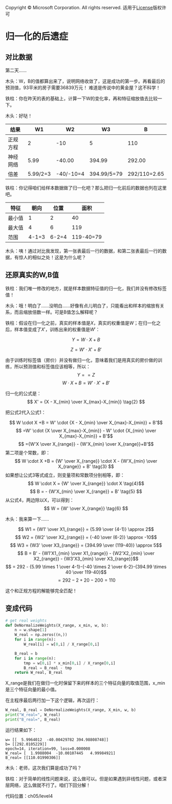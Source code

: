 Copyright © Microsoft Corporation. All rights reserved.
  适用于[License](https://github.com/Microsoft/ai-edu/blob/master/LICENSE.md)版权许可

# 归一化的后遗症

## 对比数据

第二天......

木头：W，B的值都算出来了，说明网络收敛了，这是成功的第一步。再看最后的预测值，93平米的房子需要36839万元！
难道是传说中的黄金屋？这不科学！

铁柱：你在昨天的表的基础上，计算一下W的变化率，再和特征缩放值去比较一下。

木头：好哒！

|结果|W1|W2|W3|B|
|---|---|---|---|---|
|正规方程|2|-10|5|110|
|神经网络|5.99|-40.00|394.99|292.00
|倍差|5.99/2=3|-40/-10=4|394.99/5=79|292/110=2.65|


铁柱：你记得咱们给样本数据做了归一化吧？那么把归一化前后的数据也列在这里吧。

|特征|朝向|位置|面积|
|----|----|---|---|
|最小值|1|2|40|
|最大值|4|6|119|
|范围|4-1=3|6-2=4|119-40=79|

木头：咦！通过对比我发现，第一张表最后一行的数据，和第二张表最后一行的数据，有惊人的相似之处！这是为什么呢？

## 还原真实的W,B值

铁柱：我们唯一修改的地方，就是样本数据特征值的归一化，我们并没有修改标签值！

木头：哦！明白了......没明白......好像有点儿明白了，只能看出和样本的缩放有关系，而且缩放倍数一样。可是B值怎么解释呢？

铁柱：假设在归一化之前，真实的样本值是$X$，真实的权重值是$W$；在归一化之后，样本值变成了$X'$，训练出来的权重值是$W'$：

$$
Y = W \cdot X +B \tag{Y是标签值}
$$

$$
Z = W' \cdot X' +B' \tag{Z是预测值}
$$

由于训练时标签值（房价）并没有做归一化，意味着我们是用真实的房价做的训练，所以预测值和标签值应该相等，所以：
$$
Y == Z $$$$
W \cdot X +B = W' \cdot X'+B' \tag{1}
$$

归一化的公式是：
$$
X' = {X - X_{min} \over X_{max}-X_{min}} \tag{2}
$$

把公式2代入公式1：

$$
W \cdot X +B = W' \cdot {X - X_{min} \over X_{max}-X_{min}} + B'$$$$
=W' \cdot {X \over X_{max}-X_{min}} - W' \cdot {X_{min} \over X_{max}-X_{min}} + B'$$$$
={W'X \over X_{range}} - {W'X_{min} \over X_{range}}+B'$$
第二项是个常数，即：
$$
W \cdot X +B = {W' \over X_{range}} \cdot X - {W'X_{min} \over X_{range}} + B' \tag{3}
$$
如果想让公式3等式成立，则变量项和常数项分别相等，即：
$$
W \cdot X = {W' \over X_{range}} \cdot X \tag{4}$$$$ 
B = - {W'X_{min} \over X_{range}} + B' \tag{5}
$$
从公式4，两边除以X，可以得到：
$$
W = {W' \over X_{range}} \tag{6}
$$

木头：我来算一下......

$$
W1 = {W1' \over X1_{range}} = {5.99 \over (4-1)} \approx 2$$$$
W2 = {W2' \over X2_{range}} = {-40 \over (6-2)} \approx -10$$$$
W3 = {W3' \over X3_{range}} = {394.99 \over (119-40)} \approx 5$$$$
B = B' - {W1'X1_{min} \over X1_{range}} - {W2'X2_{min} \over X2_{range}} - {W3'X3_{min} \over X3_{range}}$$$$
= 292 - {5.99 \times 1 \over 4-1}-{-40 \times 2 \over 6-2}-{394.99 \times 40 \over 119-40}$$$$
= 292-2+20-200=110
$$

这个和正规方程的解能够完全匹配！

## 变成代码
```Python
# get real weights
def DeNormalizeWeights(X_range, x_min, w, b):
    n = w.shape[1]
    W_real = np.zeros((n,))
    for i in range(n):
        W_real[i] = w[0,i] / X_range[0,i]

    B_real = b
    for i in range(n):
        tmp = w[0,i] * x_min[0,i] / X_range[0,i]
        B_real = B_real - tmp
    return W_real, B_real
```

X_range是我们在做归一化时保留下来的样本的三个特征向量的取值范围，x_min是三个特征向量的最小值。

在主程序最后两行加一下这个逻辑，再次运行：

```Python
W_real, B_real = DeNormalizeWeights(X_range, X_min, w, b)
print("W_real=", W_real)
print("B_real=", B_real)

```
运行结果如下：
```
w= [[  5.9964012  -40.00429782 394.98808748]]
b= [[292.0105229]]
epoch=14, iteration=99, loss=0.000008
W_real= [  1.9988004  -10.00107445   4.99984921]
B_real= [[110.01990306]]
```

木头：老师，这次我们算是成功了吗？

铁柱：对于简单的线性问题来说，这么做可以。但是如果遇到非线性问题，或者深层网络，这么做就不行了。咱们下回分解！

代码位置：ch05/level4
